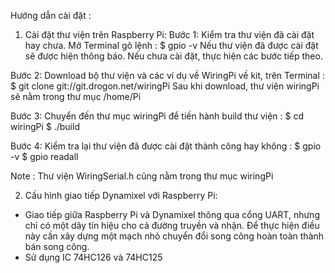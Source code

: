 Hướng dẫn cài đặt :

1. Cài đặt thư viện trên Raspberry Pi:
Bước 1: Kiểm tra thư viện đã cài đặt hay chưa. Mở Terminal gõ lệnh :
	$ gpio -v
Nếu thư viện đã được cài đặt sẽ được hiện thông báo. Nếu chưa cài đặt, thực hiện các bước tiếp theo.

Bước 2: Download bộ thư viện và các ví dụ về WiringPi về kit, trên Terminal :
	$ git clone git://git.drogon.net/wiringPi
Sau khi download, thư viện wiringPi sẽ nằm trong thư mục /home/Pi

Bước 3: Chuyển đến thư mục wiringPi để tiến hành build thư viện :
	$ cd wiringPi
	$ ./build

Bước 4: Kiểm tra lại thư viện đã được cài đặt thành công hay không :
	$ gpio -v
	$ gpio readall

Note : Thư viện WiringSerial.h cũng nằm trong thư mục wiringPi

2. Cấu hình giao tiếp Dynamixel với Raspberry Pi:
- Giao tiếp giữa Raspberry Pi và Dynamixel thông qua cổng UART, nhưng chỉ có một dây tín hiệu cho cả đường truyền và nhận.
Để thực hiện điều này cần xây dựng một mạch nhỏ chuyển đổi song công hoàn toàn thành bán song công.
- Sử dụng IC 74HC126 và 74HC125
